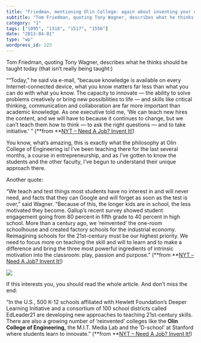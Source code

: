 ```yaml
---
title: "Friedman, mentioning Olin College: again about inventing your own job"
subtitle: "Tom Friedman, quoting Tony Wagner, describes what he thinks should be taught today (that isn’t reall..."
category: "1"
tags: ["1095", "1318", "1517", "1556"]
date: "2013-04-01"
type: "wp"
wordpress_id: 223
---
```

Tom Friedman, quoting Tony Wagner, describes what he thinks should be taught today (that isn’t really being taught:)

> 
““Today,” he said via e-mail, “because knowledge is available on every Internet-connected device, what you know matters far less than what you can do with what you know. The capacity to innovate — the ability to solve problems creatively or bring new possibilities to life — and skills like critical thinking, communication and collaboration are far more important than academic knowledge. As one executive told me, ‘We can teach new hires the content, and we will have to because it continues to change, but we can’t teach them how to think — to ask the right questions — and to take initiative.’ ” (**from **[NYT – Need A Job? Invent It!](http://www.nytimes.com/2013/03/31/opinion/sunday/friedman-need-a-job-invent-it.html?ref=opinion&_r=0)) 

You know, what’s amazing, this is exactly what the philosophy at Olin College of Engineering is! I’ve been teaching there for the last several months, a course in entrepreneurship, and as I’ve gotten to know the students and the other faculty, I’ve begun to understand their unique approach there.

Another quote:

> 
“We teach and test things most students have no interest in and will never need, and facts that they can Google and will forget as soon as the test is over,” said Wagner. “Because of this, the longer kids are in school, the less motivated they become. Gallup’s recent survey showed student engagement going from 80 percent in fifth grade to 40 percent in high school. More than a century ago, we ‘reinvented’ the one-room schoolhouse and created factory schools for the industrial economy. Reimagining schools for the 21st-century must be our highest priority. We need to focus more on teaching the skill and will to learn and to make a difference and bring the three most powerful ingredients of intrinsic motivation into the classroom: play, passion and purpose.” (**from **[NYT – Need A Job? Invent It!](http://www.nytimes.com/2013/03/31/opinion/sunday/friedman-need-a-job-invent-it.html?ref=opinion&_r=0)) 

![](http://upload.wikimedia.org/wikipedia/en/9/9a/Franklinwolinseal.png)

If this interests you, you should read the whole article. And don’t miss the end:

> 
“In the U.S., 500 K-12 schools affiliated with Hewlett Foundation’s Deeper Learning Initiative and a consortium of 100 school districts called EdLeader21 are developing new approaches to teaching 21st-century skills. There are also a growing number of ‘reinvented’ colleges like the **Olin College of Engineering,** the M.I.T. Media Lab and the ‘D-school’ at Stanford where students learn to innovate.” (**from **[NYT – Need A Job? Invent It!](http://www.nytimes.com/2013/03/31/opinion/sunday/friedman-need-a-job-invent-it.html?ref=opinion&_r=0))